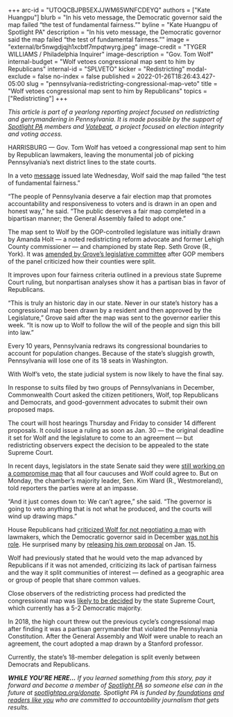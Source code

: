 +++
arc-id = "UTOQCBJPB5EXJJWM65WNFCDEYQ"
authors = ["Kate Huangpu"]
blurb = "In his veto message, the Democratic governor said the map failed “the test of fundamental fairness.”"
byline = "Kate Huangpu of Spotlight PA"
description = "In his veto message, the Democratic governor said the map failed “the test of fundamental fairness.”"
image = "external/br5nwgdjqjh1xcbtf7mpqtwyrg.jpeg"
image-credit = "TYGER WILLIAMS / Philadelphia Inquirer"
image-description = "Gov. Tom Wolf"
internal-budget = "Wolf vetoes congressional map sent to him by Republicans"
internal-id = "SPLVETO"
kicker = "Redistricting"
modal-exclude = false
no-index = false
published = 2022-01-26T18:26:43.427-05:00
slug = "pennsylvania-redistricting-congressional-map-veto"
title = "Wolf vetoes congressional map sent to him by Republicans"
topics = ["Redistricting"]
+++

<i>This article is part of a yearlong reporting project focused on redistricting and gerrymandering in Pennsylvania. It is made possible by the support of </i><a href="https://www.spotlightpa.org/"><i>Spotlight PA</i></a><i> members and </i><a href="https://votebeat.org/"><i>Votebeat</i></a><i>, a project focused on election integrity and voting access.</i>

HARRISBURG — Gov. Tom Wolf has vetoed a congressional map sent to him by Republican lawmakers, leaving the monumental job of picking Pennsylvania’s next district lines to the state courts.

In a veto <a href="https://www.governor.pa.gov/wp-content/uploads/2022/01/20220126-HB-2146-Veto-Message.pdf">message</a> issued late Wednesday, Wolf said the map failed “the test of fundamental fairness.”

“The people of Pennsylvania deserve a fair election map that promotes accountability and responsiveness to voters and is drawn in an open and honest way,” he said. “The public deserves a fair map completed in a bipartisan manner; the General Assembly failed to adopt one.”

<script src="https://www.spotlightpa.org/embed.js" async></script><div data-spl-embed-version="1" data-spl-src="https://www.spotlightpa.org/embeds/newsletter/"></div>

The map sent to Wolf by the GOP-controlled legislature was initially drawn by Amanda Holt — a noted redistricting reform advocate and former Lehigh County commissioner — and championed by state Rep. Seth Grove (R., York). It was <a href="https://www.spotlightpa.org/news/2021/12/pa-congressional-maps-proposed-redistricting/">amended by Grove’s legislative committee</a> after GOP members of the panel criticized how their counties were split.

It improves upon four fairness criteria outlined in a previous state Supreme Court ruling, but nonpartisan analyses show it has a partisan bias in favor of Republicans.

“This is truly an historic day in our state. Never in our state’s history has a congressional map been drawn by a resident and then approved by the Legislature,” Grove said after the map was sent to the governor earlier this week. “It is now up to Wolf to follow the will of the people and sign this bill into law.”

Every 10 years, Pennsylvania redraws its congressional boundaries to account for population changes. Because of the state’s sluggish growth, Pennsylvania will lose one of its 18 seats in Washington.

With Wolf’s veto, the state judicial system is now likely to have the final say.

In response to suits filed by two groups of Pennsylvanians in December, Commonwealth Court asked the citizen petitioners, Wolf, top Republicans and Democrats, and good-government advocates to submit their own proposed maps.

The court will host hearings Thursday and Friday to consider 14 different proposals. It could issue a ruling as soon as Jan. 30 — the original deadline it set for Wolf and the legislature to come to an agreement — but redistricting observers expect the decision to be appealed to the state Supreme Court.

In recent days, legislators in the state Senate said they were <a href="https://www.spotlightpa.org/news/2022/01/pennsylvania-redistricting-congressional-map-final-passage-tom-wolf/" target="_blank">still working on a compromise map</a> that all four caucuses and Wolf could agree to. But on Monday, the chamber’s majority leader, Sen. Kim Ward (R., Westmoreland), told reporters the parties were at an impasse.

“And it just comes down to: We can’t agree,” she said. “The governor is going to veto anything that is not what he produced, and the courts will wind up drawing maps.” 

House Republicans had <a href="http://www.repgrove.com/News/24064/Latest-News/House-Republican-Leadership,-Grove-Disappointed-Wolf-Declined-Public-Meeting-on-Redistricting">criticized Wolf for not negotiating a map</a> with lawmakers, which the Democratic governor said in December <a href="https://www.abc27.com/news/this-week-in-pennsylvania/pennsylvania-politics/gov-wolf-says-negotiating-a-new-congressional-map-is-not-his-role/">was not his role</a>. He surprised many by <a href="https://davesredistricting.org/maps#ratings::fe2ff034-a707-4d2f-a781-60eb79ea8b7d">releasing his own proposal</a> on Jan. 15.

<script src="https://www.spotlightpa.org/embed.js" async></script><div data-spl-embed-version="1" data-spl-src="https://www.spotlightpa.org/embeds/donate/"></div>

Wolf had previously stated that he would veto the map advanced by Republicans if it was not amended, criticizing its lack of partisan fairness and the way it split communities of interest — defined as a geographic area or group of people that share common values.

Close observers of the redistricting process had predicted the congressional map was <a href="https://www.spotlightpa.org/news/2021/04/pa-redistricting-congressional-map-lawsuit-marc-elias-census-data/" target="_blank">likely to be decided</a> by the state Supreme Court, which currently has a 5-2 Democratic majority. 

In 2018, the high court threw out the previous cycle’s congressional map after finding it was a partisan gerrymander that violated the Pennsylvania Constitution. After the General Assembly and Wolf were unable to reach an agreement, the court adopted a map drawn by a Stanford professor.

Currently, the state’s 18-member delegation is split evenly between Democrats and Republicans.

<i><b>WHILE YOU’RE HERE...</b></i><i> If you learned something from this story, pay it forward and become a member of </i><a href="https://www.spotlightpa.org/"><i>Spotlight PA</i></a><i> so someone else can in the future at </i><a href="http://spotlightpa.org/donate"><i>spotlightpa.org/donate</i></a><i>. Spotlight PA is funded by</i><a href="https://www.spotlightpa.org/support"><i> foundations</i></a><i> </i><a href="https://www.spotlightpa.org/support"><i>and readers like you</i></a><i> who are committed to accountability journalism that gets results.</i>
